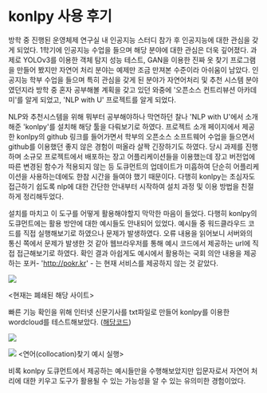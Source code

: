 # konlpy 사용 후기

방학 중 진행된 운영체제 연구실 내 인공지능 스터디 참가 후 인공지능에 대한 관심을 갖게 되었다.
1학기에 인공지능 수업을 들으며 해당 분야에 대한 관심은 더욱 깊어졌다. 과제로 YOLOv3를 이용한 객체 탐지 성능 테스트, GAN을 이용한 진짜 옷 찾기 프로그램을 만들어 봤지만 자연어 처리 분야는 예제만 조금 만져본 수준이라 아쉬움이 남았다. 인공지능 학부 수업을 들으며 특히 관심을 갖게 된 분야가 자연어처리 및 추천 시스템 분야였던지라 방학 중 혼자 공부해볼 계획을 갖고 있던 와중에 '오픈소스 컨트리뷰션 아카데미'를 알게 되었고, 'NLP with U' 프로젝트를 알게 되었다.

NLP와 추천시스템을 위해 뭐부터 공부해야하나 막연하던 찰나 'NLP with U'에서 소개해준 'konlpy'를 설치해 해당 툴을 다뤄보기로 하였다. 프로젝트 소개 페이지에서 제공한 konlpy의 github 링크를 들어가면서 학부의 오픈소스 소프트웨어 수업을 들으면서 github를 이용했던 좋지 않은 경험이 떠올라 살짝 긴장하기도 하였다. 당시 과제를 진행하며 소규모 프로젝트에서 배포하는 장고 어플리케이션들을 이용했는데 장고 버전업에 따른 변경된 함수가 적용되지 않는 등 도큐먼트의 업데이트가 미흡하여 단순히 어플리케이션을 사용하는데에도 한참 시간을 들여야 했기 때문이다. 다행히 konlpy는 초심자도 접근하기 쉽도록 nlp에 대한 간단한 안내부터 시작하여 설치 과정 및 이용 방법을 친절하게 정리해두었다.

설치를 마치고 이 도구를 어떻게 활용해야할지 막막한 마음이 들었다. 다행히 konlpy의 도큐먼트에는 활용 방안에 대한 예시들도 안내되어 있었다. 예시들 중 워드클라우드 코드를 직접 실행해보기로 하였으나 문제가 발생하였다. 오류 내용을 읽어보니 서버와의 통신 쪽에서 문제가 발생한 것 같아 웹브라우저를 통해 예시 코드에서 제공하는 url에 직접 접근해보기로 하였다. 
확인 결과 아쉽게도 예시에서 활용하는 국회 의안 내용을 제공하는 포커- 'http://pokr.kr' - 는 현재 서비스를 제공하지 않는 것 같았다.

![](https://user-images.githubusercontent.com/46564046/126978735-5ad682ba-29bc-482b-b485-badec6c5423b.png)

<현재는 폐쇄된 해당 사이트>


빠른 기능 확인을 위해 인터넷 신문기사를 txt파일로 만들어 konlpy를 이용한 wordcloud를 테스트해보았다.
([해당코드](https://github.com/YosephKim0207/portfolio/blob/main/WordCloud_code))


![](https://user-images.githubusercontent.com/46564046/126978534-5aac3ba9-efc3-4445-b951-fa8891384b63.png)

![](https://user-images.githubusercontent.com/46564046/126980598-0fdbfec3-74ac-454f-beea-2939a0ebba6d.png![image](https://user-images.githubusercontent.com/46564046/126980620-53296b84-e01a-49fb-b540-852aee3d9cee.png)
)
<연어(collocation)찾기 예시 실행>

비록 konlpy 도큐먼트에서 제공하는 예시들만을 수행해보았지만 입문자로서 자연어 처리에 대한 키우고 도구가 활용될 수 있는 가능성을 알 수 있는 유의미한 경험이었다.
